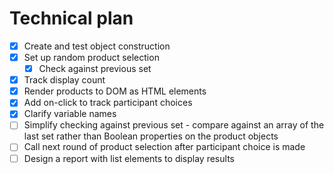# Technical plan

- [x] Create and test object construction
- [x] Set up random product selection
  - [x] Check against previous set
- [x] Track display count
- [x] Render products to DOM as HTML elements
- [x] Add on-click to track participant choices
- [x] Clarify variable names
- [ ] Simplify checking against previous set - compare against an array of the last set rather than Boolean properties on the product objects
- [ ] Call next round of product selection after participant choice is made
- [ ] Design a report with list elements to display results
